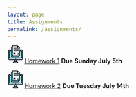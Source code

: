 ```yaml
---
layout: page
title: Assignments
permalink: /assignments/
---
```


![homework](/assets/hw.jpg) [Homework 1](https://markwolfeman.github.io/ist653/assignments/homework1.html) **Due Sunday July 5th**

![homework](/assets/hw.jpg) [Homework 2](https://markwolfeman.github.io/ist653/assignments/homework2.html) **Due Tuesday July 14th**

